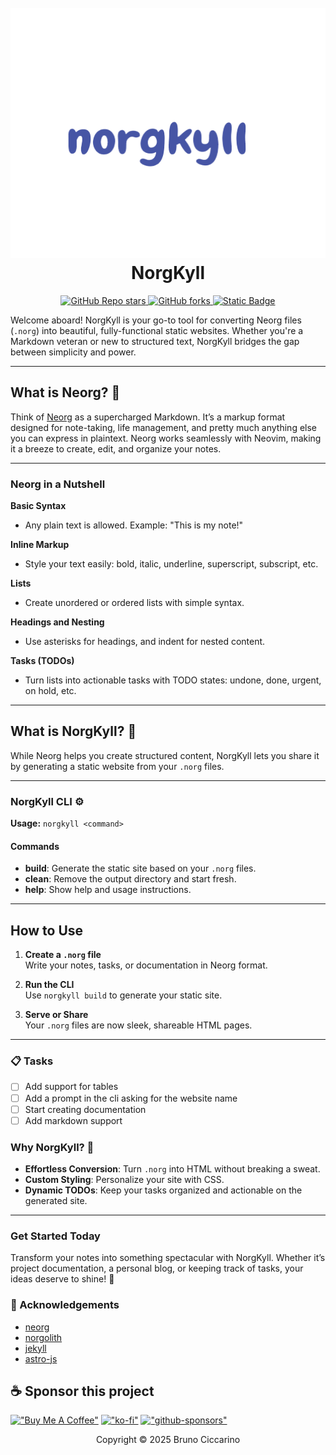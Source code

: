 <h1 align="center">
  <br>
  <a href="https://github.com/nvim-neorg/neorg">
    <img src="./img/norgkyll.png" width="600" height="400">
  </a>
  <br>
  NorgKyll
  <br>
</h1>

<p align="center">
    <a href="https://github.com/BrunoCiccarino/norgkyll">
        <img alt="GitHub Repo stars" src="https://img.shields.io/github/stars/BrunoCiccarino/norgkyll?style=for-the-badge&color=%23dc8a78">
    </a>
    <a href="https://github.com/BrunoCiccarino/norgkyll">
        <img alt="GitHub forks" src="https://img.shields.io/github/forks/BrunoCiccarino/norgkyll?style=for-the-badge&color=%23179299">
    </a>
    <a href="https://github.com/BrunoCiccarino/norgkyll">
        <img alt="Static Badge" src="https://img.shields.io/badge/pull_requests-welcome-gray?style=for-the-badge&color=%2340a02b">
    </a>
</p>

Welcome aboard! NorgKyll is your go-to tool for converting Neorg files (`.norg`) into beautiful, fully-functional static websites. Whether you're a Markdown veteran or new to structured text, NorgKyll bridges the gap between simplicity and power.  

---

## What is Neorg? 🤔  

Think of [Neorg](https://github.com/nvim-neorg/neorg) as a supercharged Markdown. It’s a markup format designed for note-taking, life management, and pretty much anything else you can express in plaintext. Neorg works seamlessly with Neovim, making it a breeze to create, edit, and organize your notes.  

---

### Neorg in a Nutshell  

**Basic Syntax**  
- Any plain text is allowed. Example: "This is my note!"  

**Inline Markup**  
- Style your text easily: bold, italic, underline, superscript, subscript, etc.  

**Lists**  
- Create unordered or ordered lists with simple syntax.  

**Headings and Nesting**  
- Use asterisks for headings, and indent for nested content.  

**Tasks (TODOs)**  
- Turn lists into actionable tasks with TODO states: undone, done, urgent, on hold, etc.  

---

## What is NorgKyll? 🌟  

While Neorg helps you create structured content, NorgKyll lets you share it by generating a static website from your `.norg` files.  

---

### NorgKyll CLI ⚙️  

**Usage:** `norgkyll <command>`  

#### Commands  

- **build**: Generate the static site based on your `.norg` files.  
- **clean**: Remove the output directory and start fresh.  
- **help**: Show help and usage instructions.  

---

## How to Use  

1. **Create a `.norg` file**  
   Write your notes, tasks, or documentation in Neorg format.  

2. **Run the CLI**  
   Use `norgkyll build` to generate your static site.  

3. **Serve or Share**  
   Your `.norg` files are now sleek, shareable HTML pages.  

---

### 📋 Tasks

- [ ] Add support for tables
- [ ] Add a prompt in the cli asking for the website name
- [ ] Start creating documentation
- [ ] Add markdown support

### Why NorgKyll? 🚀  

- **Effortless Conversion**: Turn `.norg` into HTML without breaking a sweat.  
- **Custom Styling**: Personalize your site with CSS.  
- **Dynamic TODOs**: Keep your tasks organized and actionable on the generated site.  

---

### Get Started Today  

Transform your notes into something spectacular with NorgKyll. Whether it’s project documentation, a personal blog, or keeping track of tasks, your ideas deserve to shine! 🌟  

### 👏 Acknowledgements

- [neorg](https://github.com/nvim-neorg/neorg)
- [norgolith](https://github.com/NTBBloodbath/norgolith)
- [jekyll](https://github.com/jekyll/jekyll)
- [astro-js](https://github.com/withastro/astro)

## ☕ Sponsor this project

[!["Buy Me A Coffee"](https://www.buymeacoffee.com/assets/img/custom_images/orange_img.png)](https://buymeacoffee.com/ciccabr9p)
[!["ko-fi"](https://img.shields.io/badge/Ko--fi-F16061?style=for-the-badge&logo=ko-fi&logoColor=white)](https://ko-fi.com/brunociccarinoo)
[!["github-sponsors"](https://img.shields.io/badge/sponsor-30363D?style=for-the-badge&logo=GitHub-Sponsors&logoColor=#white)](https://github.com/sponsors/BrunoCiccarino/)

<p align="center">Copyright © 2025 Bruno Ciccarino</p>

